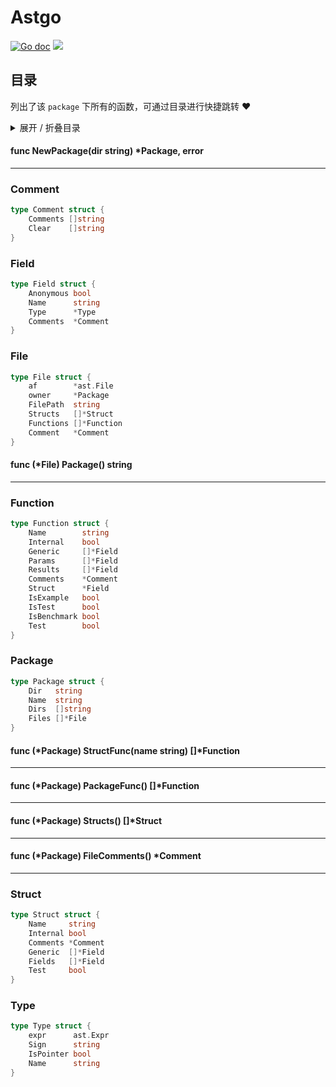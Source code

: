 # Astgo



[![Go doc](https://img.shields.io/badge/go.dev-reference-brightgreen?logo=go&logoColor=white&style=flat)](https://pkg.go.dev/github.com/kercylan98/minotaur/astgo)
![](https://img.shields.io/badge/Email-kercylan@gmail.com-green.svg?style=flat)

## 目录
列出了该 `package` 下所有的函数，可通过目录进行快捷跳转 ❤️
<details>
<summary>展开 / 折叠目录</summary


> 包级函数定义

|函数|描述
|:--|:--
|[NewPackage](#NewPackage)|暂无描述...


> 结构体定义

|结构体|描述
|:--|:--
|[Comment](#comment)|暂无描述...
|[Field](#field)|暂无描述...
|[File](#file)|暂无描述...
|[Function](#function)|暂无描述...
|[Package](#package)|暂无描述...
|[Struct](#struct)|暂无描述...
|[Type](#type)|暂无描述...

</details>


#### func NewPackage(dir string)  *Package,  error
<span id="NewPackage"></span>
***
### Comment

```go
type Comment struct {
	Comments []string
	Clear    []string
}
```
### Field

```go
type Field struct {
	Anonymous bool
	Name      string
	Type      *Type
	Comments  *Comment
}
```
### File

```go
type File struct {
	af        *ast.File
	owner     *Package
	FilePath  string
	Structs   []*Struct
	Functions []*Function
	Comment   *Comment
}
```
#### func (*File) Package()  string
***
### Function

```go
type Function struct {
	Name        string
	Internal    bool
	Generic     []*Field
	Params      []*Field
	Results     []*Field
	Comments    *Comment
	Struct      *Field
	IsExample   bool
	IsTest      bool
	IsBenchmark bool
	Test        bool
}
```
### Package

```go
type Package struct {
	Dir   string
	Name  string
	Dirs  []string
	Files []*File
}
```
#### func (*Package) StructFunc(name string)  []*Function
***
#### func (*Package) PackageFunc()  []*Function
***
#### func (*Package) Structs()  []*Struct
***
#### func (*Package) FileComments()  *Comment
***
### Struct

```go
type Struct struct {
	Name     string
	Internal bool
	Comments *Comment
	Generic  []*Field
	Fields   []*Field
	Test     bool
}
```
### Type

```go
type Type struct {
	expr      ast.Expr
	Sign      string
	IsPointer bool
	Name      string
}
```
